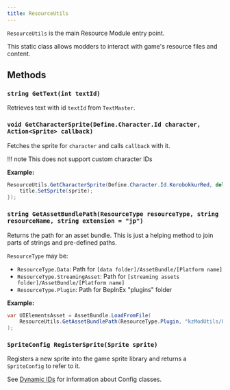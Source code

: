 ```yaml
---
title: ResourceUtils
---
```


`ResourceUtils` is the main Resource Module entry point.

This static class allows modders to interact with game's resource files and content.

## Methods

### `string GetText(int textId)`
Retrieves text with id `textId` from `TextMaster`.


### `void GetCharacterSprite(Define.Character.Id character, Action<Sprite> callback)`

Fetches the sprite for `character` and calls `callback` with it.

!!! note
	This does not support custom character IDs

**Example:**

```C#
ResourceUtils.GetCharacterSprite(Define.Character.Id.KorobokkurRed, delegate (Sprite sprite) {
	title.SetSprite(sprite);
});
```


### `string GetAssetBundlePath(ResourceType resourceType, string resourceName, string extension = "jp")`
Returns the path for an asset bundle. This is just a helping method to join parts of strings and pre-defined paths.

`ResourceType` may be:
- `ResourceType.Data`: Path for `[data folder]/AssetBundle/[Platform name]`
- `ResourceType.StreamingAsset`: Path for `[streaming assets folder]/AssetBundle/[Platform name]`
- `ResourceType.Plugin`: Path for BepInEx "plugins" folder


**Example:**

```C#
var UIElementsAsset = AssetBundle.LoadFromFile(
	ResourceUtils.GetAssetBundlePath(ResourceType.Plugin, "kzModUtils/UIElements", "")
);
```

### `SpriteConfig RegisterSprite(Sprite sprite)`
Registers a new sprite into the game sprite library and returns a `SpriteConfig` to refer to it.

See [Dynamic IDs](../../kzModUtils-Guide/Basics/Dynamic-IDs.md) for information about Config classes.

